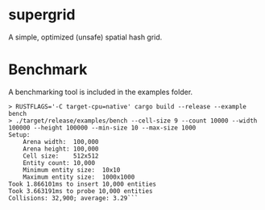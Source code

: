 # supergrid
A simple, optimized (unsafe) spatial hash grid.
# Benchmark
A benchmarking tool is included in the examples folder.
```
> RUSTFLAGS='-C target-cpu=native' cargo build --release --example bench
> ./target/release/examples/bench --cell-size 9 --count 10000 --width 100000 --height 100000 --min-size 10 --max-size 1000
Setup:
	Arena width:  100,000
	Arena height: 100,000
	Cell size:    512x512
	Entity count: 10,000
	Minimum entity size:  10x10
	Maximum entity size:  1000x1000
Took 1.866101ms to insert 10,000 entities
Took 3.663191ms to probe 10,000 entities
Collisions: 32,900; average: 3.29```
